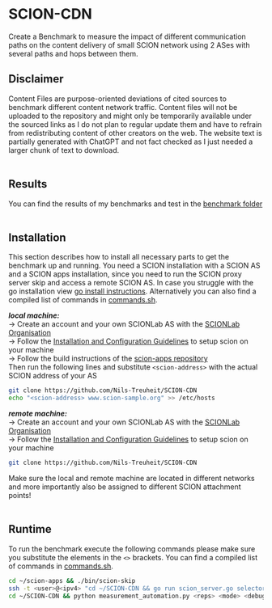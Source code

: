 # SCION-CDN
Create a Benchmark to measure the impact of different communication paths on the content delivery of small SCION network using 2 ASes with several paths and hops between them. 

## Disclaimer
Content Files are purpose-oriented deviations of cited sources to benchmark different content network traffic. Content files will not be uploaded to the repository and might only be temporarily available under the sourced links as I do not plan to regular update them and have to refrain from redistributing content of other creators on the web. The website text is partially generated with ChatGPT and not fact checked as I just needed a larger chunk of text to download. <br><br>

## Results
You can find the results of my benchmarks and test in the [benchmark folder](./fetch_benchmarks)<br><br>

## Installation
This section describes how to install all necessary parts to get the benchmark up and running. You need a SCION installation with a SCION AS and a SCION apps installation, since you need to run the SCION proxy server skip and access a remote SCION AS. In case you struggle with the go installation view [go install instructions](https://go.dev/wiki/Ubuntu). Alternatively you can also find a compiled list of commands in [commands.sh](./commands.sh).<br>

**<i>local machine:</i>**<br>
-> Create an account and your own SCIONLab AS with the [SCIONLab Organisation](https://www.scionlab.org/login) <br>
-> Follow the [Installation and Configuration Guidelines](https://docs.scionlab.org/content/install/pkg.html) to setup scion on your machine <br>
-> Follow the build instructions of the [scion-apps repository](https://github.com/netsec-ethz/scion-apps)<br>
Then run the following lines and substitute <code>\<scion-address\></code> with the actual SCION address of your AS 
``` bash
git clone https://github.com/Nils-Treuheit/SCION-CDN
echo "<scion-address> www.scion-sample.org" >> /etc/hosts
```
**<i>remote machine:</i>**<br>
-> Create an account and your own SCIONLab AS with the [SCIONLab Organisation](https://www.scionlab.org/login) <br>
-> Follow the [Installation and Configuration Guidelines](https://docs.scionlab.org/content/install/pkg.html) to setup scion on your machine <br>
``` bash
git clone https://github.com/Nils-Treuheit/SCION-CDN
```
Make sure the local and remote machine are located in different networks and more importantly also be assigned to different SCION attachment points! 
<br><br>

## Runtime
To run the benchmark execute the following commands please make sure you substitute the elements in the <code><></code> brackets. You can find a compiled list of commands in [commands.sh](./commands.sh).
``` bash
cd ~/scion-apps && ./bin/scion-skip
ssh -t <user>@<ipv4> "cd ~/SCION-CDN && go run scion_server.go selectors.go servers.go <mode>"
cd ~/SCION-CDN && python measurement_automation.py <reps> <mode> <debug>
```
